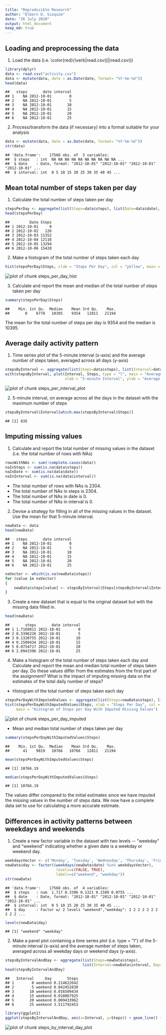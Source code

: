 ```yaml
---
title: "Reproducible Research"
author: "Elbern D. Sioquim"
date: "26 July 2020"
output: html_document
keep_md: true
---
```




## Loading and preprocessing the data

1. Load the data (i.e. \color{red}{\verb|read.csv()|}read.csv())


```r
library(dplyr)
data <- read.csv("activity.csv")
data <- mutate(data, date = as.Date(date, format= "%Y-%m-%d"))
head(data)
```

```
##   steps       date interval
## 1    NA 2012-10-01        0
## 2    NA 2012-10-01        5
## 3    NA 2012-10-01       10
## 4    NA 2012-10-01       15
## 5    NA 2012-10-01       20
## 6    NA 2012-10-01       25
```

2. Process/transform the data (if necessary) into a format suitable for your analysis


```r
data <- mutate(data, date = as.Date(date, format= "%Y-%m-%d"))
str(data)
```

```
## 'data.frame':	17568 obs. of  3 variables:
##  $ steps   : int  NA NA NA NA NA NA NA NA NA NA ...
##  $ date    : Date, format: "2012-10-01" "2012-10-01" "2012-10-01" "2012-10-01" ...
##  $ interval: int  0 5 10 15 20 25 30 35 40 45 ...
```

## Mean total number of steps taken per day

1. Calculate the total number of steps taken per day


```r
stepsPerDay <- aggregate(list(Steps=data$steps), list(Date=data$date), FUN=sum, na.rm = TRUE)
head(stepsPerDay)
```

```
##         Date Steps
## 1 2012-10-01     0
## 2 2012-10-02   126
## 3 2012-10-03 11352
## 4 2012-10-04 12116
## 5 2012-10-05 13294
## 6 2012-10-06 15420
```

2. Make a histogram of the total number of steps taken each day


```r
hist(stepsPerDay$Steps, xlab = "Steps Per Day", col = "yellow", main = "Histogram of Steps per Day")
```

![plot of chunk steps_per_day_hist](figure/steps_per_day_hist-1.png)

3. Calculate and report the mean and median of the total number of steps taken per day


```r
summary(stepsPerDay$Steps)
```

```
##    Min. 1st Qu.  Median    Mean 3rd Qu.    Max. 
##       0    6778   10395    9354   12811   21194
```

The mean for the total number of steps per day is 9354 and the median is 10395.

## Average daily activity pattern

1. Time series plot of the 5-minute interval (x-axis) and the average number of steps taken, averaged across all days (y-axis)


```r
stepsByInterval <- aggregate(list(Steps=data$steps), list(Interval=data$interval), FUN=mean, na.rm = TRUE)
with(stepsByInterval, plot(Interval, Steps, type = "l", main = "Average Daily Activty Pattern",
                           xlab = "5-minute Interval", ylab = "Average Number of Steps"))
```

![plot of chunk steps_per_interval_plot](figure/steps_per_interval_plot-1.png)

2. 5-minute interval, on average across all the days in the dataset with the maximum number of steps


```r
stepsByInterval$Interval[which.max(stepsByInterval$Steps)]
```

```
## [1] 835
```


## Imputing missing values

1. Calculate and report the total number of missing values in the dataset (i.e. the total number of rows with NAs)


```r
rowsWithNAs <- sum(!complete.cases(data))
naInSteps <- sum(is.na(data$steps))
naInDate <- sum(is.na(data$date))
naInInterval <- sum(is.na(data$interval))
```

- The total number of rows with NAs is 2304.
- The total number of NAs in steps is 2304.
- The total number of NAs in date is 0.
- The total number of NAs in interval is 0.

2. Devise a strategy for filling in all of the missing values in the dataset. Use the mean for that 5-minute interval.


```r
newData <- data
head(newData)
```

```
##   steps       date interval
## 1    NA 2012-10-01        0
## 2    NA 2012-10-01        5
## 3    NA 2012-10-01       10
## 4    NA 2012-10-01       15
## 5    NA 2012-10-01       20
## 6    NA 2012-10-01       25
```

```r
naVector <- which(is.na(newData$steps))
for (value in naVector)
{
    newData$steps[value] <- stepsByInterval$Steps[stepsByInterval$Interval==newData$interval[value]]
}
```

3. Create a new dataset that is equal to the original dataset but with the missing data filled in.


```r
head(newData)
```

```
##       steps       date interval
## 1 1.7169811 2012-10-01        0
## 2 0.3396226 2012-10-01        5
## 3 0.1320755 2012-10-01       10
## 4 0.1509434 2012-10-01       15
## 5 0.0754717 2012-10-01       20
## 6 2.0943396 2012-10-01       25
```

4. Make a histogram of the total number of steps taken each day and Calculate and report the mean and median total number of steps taken per day. Do these values differ from the estimates from the first part of the assignment? What is the impact of imputing missing data on the estimates of the total daily number of steps?

- Histogram of the total number of steps taken each day

```r
stepsPerDayWithImputedValues <- aggregate(list(Steps=newData$steps), list(Date=newData$date), FUN=sum)
hist(stepsPerDayWithImputedValues$Steps, xlab = "Steps Per Day", col = "blue",
     main = "Histogram of Steps per Day With Imputed Missing Values")
```

![plot of chunk steps_per_day_imputed](figure/steps_per_day_imputed-1.png)

- Mean and median total number of steps taken per day

```r
summary(stepsPerDayWithImputedValues$Steps)
```

```
##    Min. 1st Qu.  Median    Mean 3rd Qu.    Max. 
##      41    9819   10766   10766   12811   21194
```

```r
mean(stepsPerDayWithImputedValues$Steps)
```

```
## [1] 10766.19
```

```r
median(stepsPerDayWithImputedValues$Steps)
```

```
## [1] 10766.19
```

The values differ compared to the initial estimates since we have imputed the missing values in the number of steps data. We now have a complete data set to use for calculating a more accurate estimate.

## Differences in activity patterns between weekdays and weekends

1. Create a new factor variable in the dataset with two levels -- "weekday" and "weekend" indicating whether a given date is a weekday or weekend day.


```r
weekdaysVector <- c('Monday', 'Tuesday', 'Wednesday', 'Thursday', 'Friday')
newData$day <- factor((weekdays(newData$date) %in% weekdaysVector),
                       levels=c(FALSE, TRUE),
                       labels=c("weekend", "weekday"))
str(newData)
```

```
## 'data.frame':	17568 obs. of  4 variables:
##  $ steps   : num  1.717 0.3396 0.1321 0.1509 0.0755 ...
##  $ date    : Date, format: "2012-10-01" "2012-10-01" "2012-10-01" "2012-10-01" ...
##  $ interval: int  0 5 10 15 20 25 30 35 40 45 ...
##  $ day     : Factor w/ 2 levels "weekend","weekday": 2 2 2 2 2 2 2 2 2 2 ...
```

```r
levels(newData$day)
```

```
## [1] "weekend" "weekday"
```

2. Make a panel plot containing a time series plot (i.e. type = "l") of the 5-minute interval (x-axis) and the average number of steps taken, averaged across all weekday days or weekend days (y-axis).


```r
stepsByIntervalAndDay <- aggregate(list(Steps=newData$steps),
                                   list(Interval=newData$interval, Day=newData$day), FUN=mean)
head(stepsByIntervalAndDay)
```

```
##   Interval     Day       Steps
## 1        0 weekend 0.214622642
## 2        5 weekend 0.042452830
## 3       10 weekend 0.016509434
## 4       15 weekend 0.018867925
## 5       20 weekend 0.009433962
## 6       25 weekend 3.511792453
```

```r
library(ggplot2)
ggplot(stepsByIntervalAndDay, aes(x=Interval, y=Steps)) + geom_line() + facet_grid(rows = vars(Day))
```

![plot of chunk steps_by_interval_day_plot](figure/steps_by_interval_day_plot-1.png)





